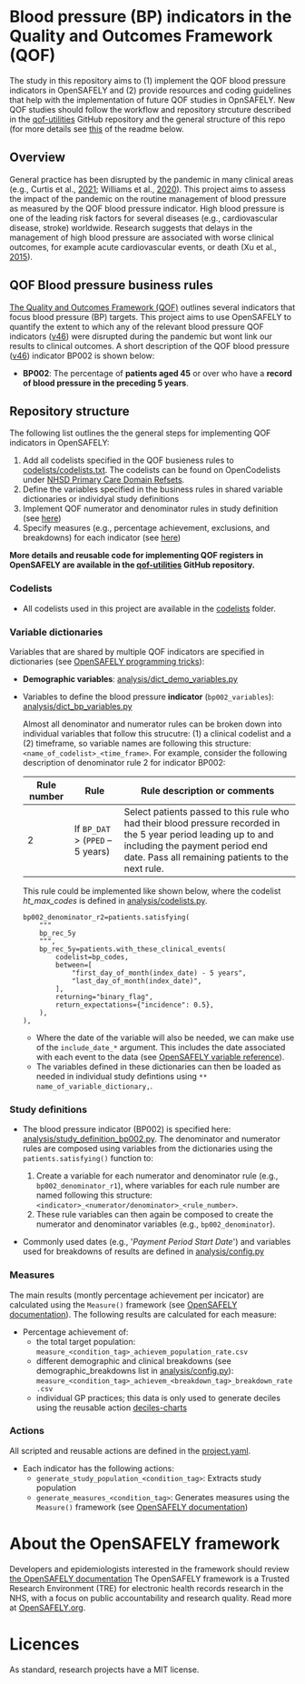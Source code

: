 # Blood pressure (BP) indicators in the Quality and Outcomes Framework (QOF)

The study in this repository aims to
(1) implement the QOF blood pressure indicators in OpenSAFELY and
(2) provide resources and coding guidelines that help with the implementation of future QOF studies in OpnSAFELY.
New QOF studies should follow the workflow and repository strcuture described in the [qof-utilities](https://github.com/opensafely/qof-utilities) GitHub repository and the general structure of this repo (for more details see [this](#repository-structure) of the readme below.
## Overview
 
General practice has been disrupted by the pandemic in many clinical areas (e.g., Curtis et al., [2021](https://bjgp.org/content/72/714/e63); Williams et al., [2020](https://www.thelancet.com/journals/lanpub/article/PIIS2468-2667(20)30201-2/fulltext)). 
This project aims to assess the impact of the pandemic on the routine management of blood pressure as measured by the QOF blood pressure indicator. 
High blood pressure is one of the leading risk factors for several diseases (e.g., cardiovascular disease, stroke) worldwide. 
Research suggests that delays in the management of high blood pressure are associated with worse clinical outcomes, for example acute cardiovascular events, or death (Xu et al., [2015](https://www.bmj.com/content/350/bmj.h158)). 

## QOF Blood pressure business rules

[The Quality and Outcomes Framework (QOF)](https://digital.nhs.uk/data-and-information/data-tools-and-services/data-services/general-practice-data-hub/quality-outcomes-framework-qof) outlines several indicators that focus blood pressure (BP) targets. 
This project aims to use OpenSAFELY to quantify the extent to which any of the relevant blood pressure QOF indicators ([v46](https://digital.nhs.uk/data-and-information/data-collections-and-data-sets/data-collections/quality-and-outcomes-framework-qof/quality-and-outcome-framework-qof-business-rules/qof-business-rules-v46.0-2021-2022-baseline-release)) were disrupted during the pandemic but wont link our results to clinical outcomes.
A short description of the QOF blood pressure ([v46](https://digital.nhs.uk/data-and-information/data-collections-and-data-sets/data-collections/quality-and-outcomes-framework-qof/quality-and-outcome-framework-qof-business-rules/qof-business-rules-v46.0-2021-2022-baseline-release)) indicator BP002 is shown below:

- **BP002**: The percentage of **patients aged 45** or over who have a **record of blood pressure in the preceding 5 years**.

## Repository structure 

The following list outlines the the general steps for implementing QOF indicators in OpenSAFELY:

1. Add all codelists specified in the QOF busieness rules to [codelists/codelists.txt](codelists/codelists.txt). 
   The codelists can be found on OpenCodelists under [NHSD Primary Care Domain Refsets](https://www.opencodelists.org/codelist/nhsd-primary-care-domain-refsets/).
2. Define the variables specified in the business rules in shared variable dictionaries or individyal study definitions
3. Implement QOF numerator and denominator rules in study definition (see [here](#study-definitions))
4. Specify measures (e.g., percentage achievement, exclusions, and breakdowns) for each indicator (see [here](#measures))

**More details and reusable code for implementing QOF registers in OpenSAFELY are available in the [qof-utilities](https://github.com/opensafely/qof-utilities) GitHub repository.**

### Codelists

- All codelists used in this project are available in the [codelists](codelists) folder.

### Variable dictionaries

Variables that are shared by multiple QOF indicators are specified in dictionaries (see [OpenSAFELY programming tricks](https://docs.opensafely.org/study-def-tricks/#sharing-common-study-definition-variables)):
- **Demographic variables**: [analysis/dict_demo_variables.py](analysis/dict_demo_variables.py)
- Variables to define the blood pressure **indicator** (`bp002_variables`): [analysis/dict_bp_variables.py](analysis/dict_bp_variables.py)

    Almost all denominator and numerator rules can be broken down into individual variables that follow this strucutre: (1) a clinical codelist and a (2) timeframe, so variable names are following this  structure: `<name_of_codelist>_<time_frame>`.
    For example, consider the following description of denominator rule 2 for indicator BP002:

    |Rule number | Rule | Rule description or comments |
    |---| ---- | ---------------------------- |
    | 2 | If `BP_DAT` > (`PPED` – 5 years) | Select patients passed to this rule who had their blood pressure recorded in the 5 year period leading up to and including the payment period end date. Pass all remaining patients to the next rule. |

    This rule could be implemented like shown below, where the codelist *ht_max_codes* is defined in [analysis/codelists.py](analysis/codelists.py).
    
    ```
    bp002_denominator_r2=patients.satisfying(
        """
        bp_rec_5y
        """,
        bp_rec_5y=patients.with_these_clinical_events(
            codelist=bp_codes,
            between=[
                "first_day_of_month(index_date) - 5 years",
                "last_day_of_month(index_date)",
            ],
            returning="binary_flag",
            return_expectations={"incidence": 0.5},
        ),
    ),
    ```

  - Where the date of the variable will also be needed, we can make use of the `include_date_*` argument. 
  This includes the date associated with each event to the data (see [OpenSAFELY variable reference](https://docs.opensafely.org/study-def-variables/)).
  - The variables defined in these dictionaries can then be loaded as needed in individual study defintions using `** name_of_variable_dictionary,`.
### Study definitions

- The blood pressure indicator (BP002) is specified here: [analysis/study_definition_bp002.py](analysis/study_definition_bp002.py).
  The denominator and numerator rules are composed using variables from the dictionaries using the `patients.satisfying()` function to:
  1. Create a variable for each numerator and denominator rule (e.g., `bp002_denominator_r1`), where variables for each rule number are named following this structure: `<indicator>_<numerator/denominator>_<rule_number>`.
  2. These rule variables can then again be composed to create the numerator and denominator variables (e.g., `bp002_denominator`).

- Commonly used dates (e.g., '*Payment Period Start Date*') and variables used for breakdowns of results are defined in [analysis/config.py](analysis/config.py)

### Measures

The main results (montly percentage achievement per incicator) are calculated using the `Measure()` framework (see [OpenSAFELY documentation](https://docs.opensafely.org/measures/)).
The following results are calculated for each measure:
- Percentage achievement of:
  - the total target population: `measure_<condition_tag>_achievem_population_rate.csv`
  - different demographic and clinical breakdowns (see demographic_breakdowns list in [analysis/config.py](analysis/config.py)): `measure_<condition_tag>_achievem_<breakdown_tag>_breakdown_rate.csv`
  - individual GP practices; this data is only used to generate deciles using the reusable action [deciles-charts](https://github.com/opensafely-actions/deciles-charts)

### Actions

All scripted and reusable actions are defined in the [project.yaml](project.yaml).

* Each indicator has the following actions:
  * `generate_study_population_<condition_tag>`: Extracts study population
  * `generate_measures_<condition_tag>`: Generates measures using the `Measure()` framework (see [OpenSAFELY documentation](https://docs.opensafely.org/measures/))

# About the OpenSAFELY framework

Developers and epidemiologists interested in the framework should review [the OpenSAFELY documentation](https://docs.opensafely.org)
The OpenSAFELY framework is a Trusted Research Environment (TRE) for electronic
health records research in the NHS, with a focus on public accountability and
research quality.
Read more at [OpenSAFELY.org](https://opensafely.org).

# Licences
As standard, research projects have a MIT license. 
